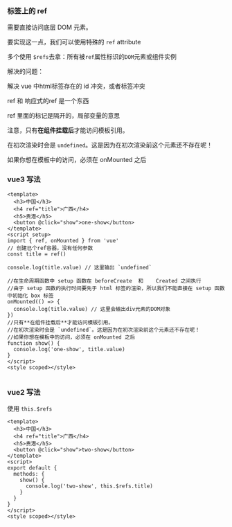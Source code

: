 ### 标签上的 ref

需要直接访问底层 DOM 元素。

要实现这一点，我们可以使用特殊的 `ref` attribute

多个使用 `$refs`去拿：所有被`ref`属性标识的`DOM`元素或组件实例



解决的问题：

解决 vue 中html标签存在的 id 冲突，或者标签冲突



ref 和 响应式的ref 是一个东西

ref 里面的标记是隔开的，局部变量的意思



注意，只有**在组件挂载后**才能访问模板引用。

在初次渲染时会是 `undefined`。这是因为在初次渲染前这个元素还不存在呢！

如果你想在模板中的访问，必须在 onMounted 之后



### vue3 写法

```vue
<template>
  <h3>中国</h3>
  <h4 ref="title">广西</h4>
  <h5>贵港</h5>
  <button @click="show">one-show</button>
</template>
<script setup>
import { ref, onMounted } from 'vue'
// 创建已个ref容器，没有任何参数
const title = ref()

console.log(title.value) // 这里输出 `undefined`

//在生命周期函数中 setup 函数在 beforeCreate  和    Created 之间执行
//由于 setup 函数的执行时间要先于 html 标签的渲染，所以我们不能直接在 setup 函数中初始化 box 标签
onMounted(() => {
  console.log(title.value) // 这里会输出div元素的DOM对象
})
//只有**在组件挂载后**才能访问模板引用。
//在初次渲染时会是 `undefined`。这是因为在初次渲染前这个元素还不存在呢！
//如果你想在模板中的访问，必须在 onMounted 之后
function show() {
  console.log('one-show', title.value)
}
</script>
<style scoped></style>


```



### vue2 写法

使用 `this.$refs` 

```vue
<template>
  <h3>中国</h3>
  <h4 ref="title">广西</h4>
  <h5>贵港</h5>
  <button @click="show">two-show</button>
</template>
<script>
export default {
  methods: {
    show() {
      console.log('two-show', this.$refs.title)
    }
  }
}
</script>
<style scoped></style>

```













